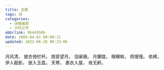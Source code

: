 ```yaml
---
title: 无题
tags: 诗
categories:
  - 诗情画意
  - 少时之作
abbrlink: 9b44950b
date: 2009-04-02 00:00:21
updated: 2022-06-26 00:23:06
---
```

月风清，
披衣倚栏杆。
翘首望月，
泪阑珊。
月朦胧，
眼矇眬，
雨慢慢。
依稀，
伊人靓影，
嵌入玉盘。
天寒，
裹衣入屋，
夜无鼾。